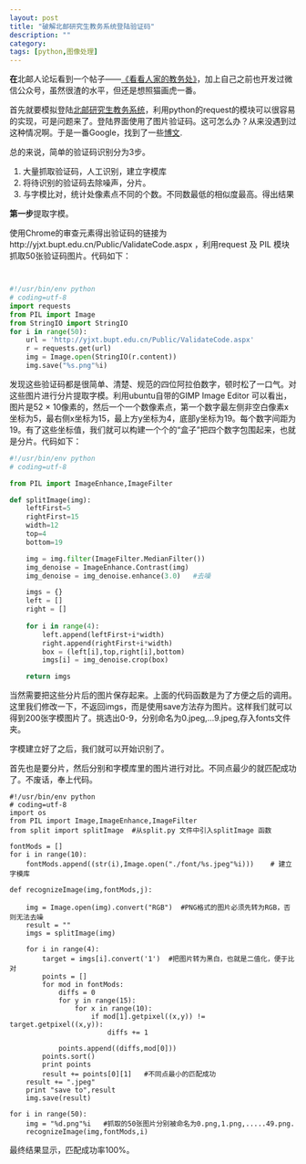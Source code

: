 ```yaml
---
layout: post
title: "破解北邮研究生教务系统登陆验证码"
description: ""
category: 
tags: [python,图像处理]
---
```



**在**北邮人论坛看到一个帖子——[《看看人家的教务处》](http://bbs.byr.cn/#!article/Picture/2972823)，加上自己之前也开发过微信公众号，虽然很渣的水平，但还是想照猫画虎一番。

首先就要模拟登陆[北邮研究生教务系统](http://yjxt.bupt.edu.cn)，利用python的request的模块可以很容易的实现，可是问题来了。登陆界面使用了图片验证码。这可怎么办？从来没遇到过这种情况啊。于是一番Google，找到了一些[博文](http://xiaoxia.org/2011/05/31/boring-entry-the-fabled-verification-code-recognition-technology-learning-notes/).

总的来说，简单的验证码识别分为3步。
1. 大量抓取验证码，人工识别，建立字模库
2. 将待识别的验证码去除噪声，分片。
3. 与字模比对，统计处像素点不同的个数。不同数最低的相似度最高。得出结果


**第一步**提取字模。

使用Chrome的审查元素得出验证码的链接为http://yjxt.bupt.edu.cn/Public/ValidateCode.aspx ，利用request 及 PIL 模块抓取50张验证码图片。代码如下：

```python


#!/usr/bin/env python
# coding=utf-8
import requests
from PIL import Image
from StringIO import StringIO
for i in range(50):
    url = 'http://yjxt.bupt.edu.cn/Public/ValidateCode.aspx'
    r = requests.get(url)
    img = Image.open(StringIO(r.content))
    img.save("%s.png"%i)

```
发现这些验证码都是很简单、清楚、规范的四位阿拉伯数字，顿时松了一口气。对这些图片进行分片提取字模。利用ubuntu自带的GIMP Image Editor 可以看出，图片是52 × 10像素的，然后一个一个数像素点，第一个数字最左侧非空白像素x坐标为5，最右侧x坐标为15，最上方y坐标为4，底部y坐标为19。每个数字间距为19。有了这些坐标值，我们就可以构建一个个的“盒子”把四个数字包围起来，也就是分片。代码如下：

```python
#!/usr/bin/env python
# coding=utf-8

from PIL import ImageEnhance,ImageFilter

def splitImage(img):
    leftFirst=5
    rightFirst=15
    width=12
    top=4
    bottom=19

    img = img.filter(ImageFilter.MedianFilter())
    img_denoise = ImageEnhance.Contrast(img)
    img_denoise = img_denoise.enhance(3.0)   #去噪

    imgs = {}
    left = []
    right = []
    
    for i in range(4):
        left.append(leftFirst+i*width)
        right.append(rightFirst+i*width)
        box = (left[i],top,right[i],bottom)
        imgs[i] = img_denoise.crop(box)

    return imgs

```
当然需要把这些分片后的图片保存起来。上面的代码函数是为了方便之后的调用。这里我们修改一下，不返回imgs，而是使用save方法存为图片。这样我们就可以得到200张字模图片了。挑选出0-9，分别命名为0.jpeg,...9.jpeg,存入fonts文件夹。

字模建立好了之后，我们就可以开始识别了。

首先也是要分片，然后分别和字模库里的图片进行对比。不同点最少的就匹配成功了。不废话，奉上代码。

```
#!/usr/bin/env python
# coding=utf-8
import os
from PIL import Image,ImageEnhance,ImageFilter
from split import splitImage  #从split.py 文件中引入splitImage 函数

fontMods = []
for i in range(10):
    fontMods.append((str(i),Image.open("./font/%s.jpeg"%i)))    # 建立字模库

def recognizeImage(img,fontMods,j):

    img = Image.open(img).convert("RGB")  #PNG格式的图片必须先转为RGB，否则无法去噪
    result = ""
    imgs = splitImage(img)

    for i in range(4):
        target = imgs[i].convert('1')  #把图片转为黑白，也就是二值化，便于比对
        points = []
        for mod in fontMods:
            diffs = 0
            for y in range(15):
                for x in range(10):
                    if mod[1].getpixel((x,y)) != target.getpixel((x,y)):
                        diffs += 1

            points.append((diffs,mod[0]))
        points.sort()
        print points
        result += points[0][1]   #不同点最小的匹配成功
    result += ".jpeg"
    print "save to",result
    img.save(result)

for i in range(50):
    img = "%d.png"%i   #抓取的50张图片分别被命名为0.png,1.png,.....49.png.
    recognizeImage(img,fontMods,i)
```
最终结果显示，匹配成功率100%。









